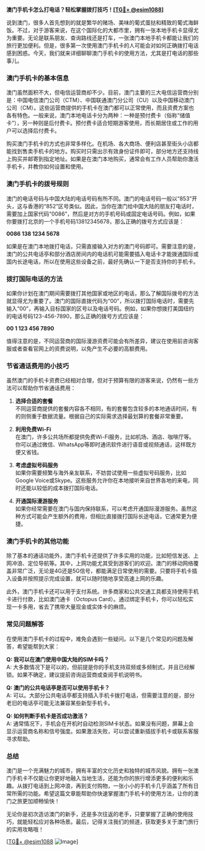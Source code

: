 **澳门手机卡怎么打电话？轻松掌握拨打技巧！[[TG💪+ @esim1088](https://t.me/s/esim1088)]**

说到澳门，很多人首先想到的就是繁华的赌场、美味的葡式蛋挞和精致的葡式海鲜饭。不过，对于游客来说，在这个国际化的大都市里，拥有一张本地手机卡显得尤为重要。无论是联系朋友、查询路线还是打车，一张澳门本地手机卡都能让我们的旅行更加便利。但是，很多第一次使用澳门手机卡的人可能会对如何正确拨打电话感到困惑。今天，我们就来详细聊聊澳门手机卡的使用方法，尤其是打电话的那些事儿。

### **澳门手机卡的基本信息**

澳门虽然面积不大，但电信运营商却不少。目前，澳门主要的三大电信运营商分别是：中国电信澳门公司（CTM）、中国联通澳门分公司（CU）以及中国移动澳门公司（CM）。这些运营商提供的手机卡在澳门都可以正常使用，而且资费方案也各有特色。一般来说，澳门本地电话卡分为两种：一种是预付费卡（俗称“储值卡”），另一种则是后付费卡。预付费卡适合短期游客使用，而长期居住或工作的用户可以选择后付费卡。

购买澳门手机卡的方式也非常多样化。在机场、各大商场、便利店甚至街头小店都能找到售卖手机卡的地方。购买时只需出示有效身份证件即可，部分地方还支持线上购买并邮寄到指定地址。如果是在澳门本地购买，通常会有工作人员帮助你激活手机卡，并教你如何设置和使用。

### **澳门手机卡的拨号规则**

澳门的电话号码与中国大陆的电话号码有所不同。澳门的电话号码一般以“853”开头，这与香港的“852”区号类似。因此，当你在澳门给中国大陆的朋友打电话时，需要加上国家代码“0086”，然后是对方的手机号码或固定电话号码。例如，如果你要拨打北京的一个手机号码13812345678，那么正确的拨号方式应该是：

**0086 138 1234 5678**

如果是在澳门本地拨打电话，只需直接输入对方的澳门号码即可。需要注意的是，澳门的公共电话亭和部分酒店房间内的电话机可能需要插入电话卡才能拨通国际或国内长途电话，所以在使用这些设备之前，最好先确认一下是否支持你的手机卡。

### **拨打国际电话的方法**

如果你计划在澳门期间需要拨打其他国家或地区的电话，那么了解国际拨号的方法就显得尤为重要了。澳门的国际直拨代码为“00”，所以拨打国际电话时，需要先输入“00”，再输入目标国家的区号以及电话号码。例如，如果你想拨打美国纽约的电话号码123-456-7890，那么正确的拨号方式应该是：

**00 1 123 456 7890**

值得注意的是，不同运营商的国际漫游资费可能会有所差异，建议在使用前咨询客服或者查看官网上的资费说明，以免产生不必要的高额费用。

### **节省通话费用的小技巧**

虽然澳门的手机卡资费已经相对合理，但对于预算有限的游客来说，仍然有一些方法可以帮助你节省通话费用：

1. **选择合适的套餐**  
   不同运营商提供的套餐内容各不相同，有的套餐包含较多的本地通话时间，有的则侧重于数据流量。根据自己的实际需求选择最划算的套餐非常重要。

2. **利用免费Wi-Fi**  
   在澳门，许多公共场所都提供免费Wi-Fi服务，比如机场、酒店、咖啡厅等。你可以通过微信、WhatsApp等即时通讯软件进行语音或视频通话，这样既方便又省钱。

3. **考虑虚拟号码服务**  
   如果你需要频繁与海外亲友联系，不妨尝试使用一些虚拟号码服务，比如Google Voice或Skype。这些服务允许你在本地接听来自世界各地的来电，同时还能以较低的成本拨打国际电话。

4. **开通国际漫游服务**  
   如果你经常需要在澳门与国内保持联系，可以考虑开通国际漫游服务。虽然这种方式可能会产生额外的费用，但相比直接拨打国际长途电话，它通常更为便捷。

### **澳门手机卡的其他功能**

除了基本的通话功能外，澳门手机卡还提供了许多实用的功能，比如短信发送、上网冲浪、定位导航等。其中，上网功能尤其受到游客们的欢迎。澳门的移动网络覆盖非常广泛，无论是4G还是5G信号，都能满足日常使用的需要。只要将手机卡插入设备并按照提示完成设置，就可以随时随地享受高速上网的乐趣。

此外，澳门手机卡还可以用于支付系统。许多商家和公共交通工具都支持使用手机卡进行付款，比如澳门通卡（Octopus Card）。通过绑定手机卡，你可以轻松实现一卡多用，省去了携带大量现金或实体卡的麻烦。

### **常见问题解答**

在使用澳门手机卡的过程中，难免会遇到一些疑问。以下是几个常见的问题及解答，希望能帮到大家：

**Q: 我可以在澳门使用中国大陆的SIM卡吗？**  
A: 大多数情况下是可以的，但前提是你的手机支持双频或多频制式，并且已经解锁。如果不确定，建议提前咨询运营商或查阅手机说明书。

**Q: 澳门的公共电话亭是否可以使用手机卡？**  
A: 可以。大部分公共电话亭都支持插入手机卡拨打电话，但需要注意的是，部分老旧的电话亭可能无法兼容某些新型手机卡。

**Q: 如何判断手机卡是否成功激活？**  
A: 通常情况下，手机会在开机时自动检测SIM卡状态。如果没有问题，屏幕上会显示运营商名称和信号强度。如果激活失败，可以尝试重新插拔手机卡或联系客服寻求帮助。

### **总结**

澳门是一个充满魅力的城市，拥有丰富的文化历史和独特的城市风貌。拥有一张澳门手机卡不仅能让你更好地融入当地生活，还能为你的旅行增添更多的便利和乐趣。从拨打电话到上网冲浪，再到支付购物，一张小小的手机卡几乎涵盖了所有日常所需的功能。希望这篇文章能帮助你快速掌握澳门手机卡的使用方法，让你的澳门之旅更加顺畅愉快！

无论你是初次造访澳门的新手，还是多次往返的老手，只要掌握了正确的使用技巧，就能轻松应对各种场景。最后，记得关注我们的频道，获取更多关于澳门旅行的实用攻略哦！

[[TG💪+ @esim1088](https://t.me/s/esim1088) ![Image](https://i.postimg.cc/4NQfJmqS/Snipaste-2025-05-13-00-14-12.png)]